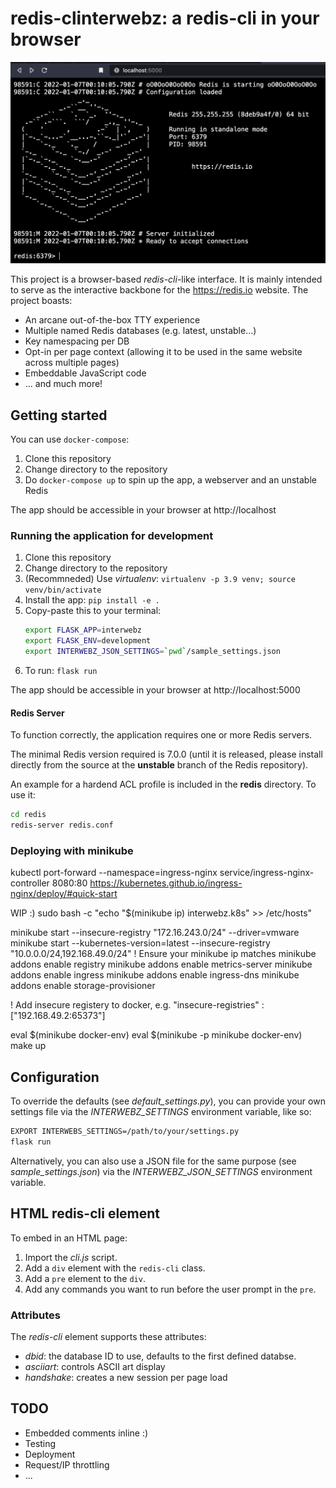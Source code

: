 # redis-clinterwebz: a redis-cli in your browser

![screenshot](screenshot.png)

This project is a browser-based _redis-cli_-like interface.
It is mainly intended to serve as the interactive backbone for the https://redis.io website.
The project boasts:

* An arcane out-of-the-box TTY experience
* Multiple named Redis databases (e.g. latest, unstable...)
* Key namespacing per DB
* Opt-in per page context (allowing it to be used in the same website across multiple pages)
* Embeddable JavaScript code
* ... and much more!

## Getting started

You can use `docker-compose`:

1. Clone this repository
1. Change directory to the repository
1. Do `docker-compose up` to spin up the app, a webserver and an unstable Redis

The app should be accessible in your browser at http://localhost 
### Running the application for development

1. Clone this repository
1. Change directory to the repository
1. (Recommneded) Use _virtualenv_: `virtualenv -p 3.9 venv; source venv/bin/activate`
1. Install the app: `pip install -e .`
1. Copy-paste this to your terminal:
    ```bash
    export FLASK_APP=interwebz
    export FLASK_ENV=development
    export INTERWEBZ_JSON_SETTINGS=`pwd`/sample_settings.json
    ```
1. To run: `flask run`

The app should be accessible in your browser at http://localhost:5000
#### Redis Server

To function correctly, the application requires one or more Redis servers.

The minimal Redis version required is 7.0.0 (until it is released, please install directly from the source at the __unstable__ branch of the Redis repository).

An example for a hardend ACL profile is included in the __redis__ directory. To use it:

```bash
cd redis
redis-server redis.conf
```

### Deploying with minikube
kubectl port-forward --namespace=ingress-nginx service/ingress-nginx-controller 8080:80
https://kubernetes.github.io/ingress-nginx/deploy/#quick-start

WIP :)
sudo bash -c "echo \"$(minikube ip) interwebz.k8s\" >> /etc/hosts"

<!-- minikube start -->
minikube start --insecure-registry "172.16.243.0/24" --driver=vmware
minikube start --kubernetes-version=latest --insecure-registry "10.0.0.0/24,192.168.49.0/24"
! Ensure your minikube ip matches
minikube addons enable registry 
minikube addons enable metrics-server 
minikube addons enable ingress 
minikube addons enable ingress-dns
minikube addons enable storage-provisioner

! Add insecure registery to docker, e.g.  "insecure-registries" : ["192.168.49.2:65373"]

eval $(minikube docker-env)
eval $(minikube -p minikube docker-env)
make up

## Configuration

To override the defaults (see _default_settings.py_), you can provide your own settings file via the _INTERWEBZ_SETTINGS_ environment variable, like so:

```bash
EXPORT INTERWEBS_SETTINGS=/path/to/your/settings.py
flask run
```

Alternatively, you can also use a JSON file for the same purpose (see _sample_settings.json_) via the _INTERWEBZ_JSON_SETTINGS_ environment variable.

## HTML redis-cli element

To embed in an HTML page:

1. Import the _cli.js_ script.
2. Add a `div` element with the `redis-cli` class.
3. Add a `pre` element to the `div`.
4. Add any commands you want to run before the user prompt in the `pre`.

### Attributes

The _redis-cli_ element supports these attributes:

* _dbid_: the database ID to use, defaults to the first defined databse.
* _asciiart_: controls ASCII art display
* _handshake_: creates a new session per page load

## TODO

* Embedded comments inline :)
* Testing
* Deployment
* Request/IP throttling
* ...